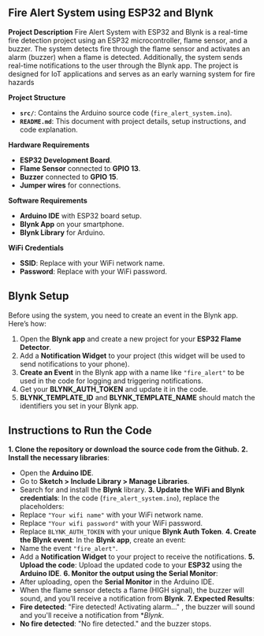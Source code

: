 ## **Fire Alert System using ESP32 and Blynk**

**Project Description**
Fire Alert System with ESP32 and Blynk is a real-time fire detection project using an ESP32 microcontroller, flame sensor, and a buzzer. The system detects fire through the flame sensor and activates an alarm (buzzer) when a flame is detected. Additionally, the system sends real-time notifications to the user through the Blynk app. The project is designed for IoT applications and serves as an early warning system for fire hazards

**Project Structure**
- **`src/`**: Contains the Arduino source code (`fire_alert_system.ino`).
- **`README.md`**: This document with project details, setup instructions, and code explanation.

**Hardware Requirements**
- **ESP32 Development Board**.
- **Flame Sensor** connected to **GPIO 13**.
- **Buzzer** connected to **GPIO 15**.
- **Jumper wires** for connections.

**Software Requirements**
- **Arduino IDE** with ESP32 board setup.
- **Blynk App** on your smartphone.
- **Blynk Library** for Arduino.

**WiFi Credentials**
- **SSID**: Replace with your WiFi network name.
- **Password**: Replace with your WiFi password.

## **Blynk Setup**
Before using the system, you need to create an event in the Blynk app. Here’s how:
1. Open the **Blynk app** and create a new project for your **ESP32 Flame Detector**.
2. Add a **Notification Widget** to your project (this widget will be used to send notifications to your phone).
3. **Create an Event** in the Blynk app with a name like `"fire_alert"` to be used in the code for logging and triggering notifications.
4. Get your **BLYNK_AUTH_TOKEN** and update it in the code.
5. **BLYNK_TEMPLATE_ID** and **BLYNK_TEMPLATE_NAME** should match the identifiers you set in your Blynk app.

## **Instructions to Run the Code**
**1. Clone the repository or download the source code from the Github.**
**2. Install the necessary libraries**:
- Open the **Arduino IDE**.
- Go to **Sketch > Include Library > Manage Libraries**.
- Search for and install the **Blynk** library.
**3. Update the WiFi and Blynk credentials**:
In the code (`fire_alert_system.ino`), replace the placeholders:
- Replace `"Your wifi name"` with your WiFi network name.
- Replace `"Your wifi password"` with your WiFi password.
- Replace `BLYNK_AUTH_TOKEN` with your unique **Blynk Auth Token**.
**4. Create the Blynk event**:
In the **Blynk app**, create an event:
- Name the event `"fire_alert"`.
- Add a **Notification Widget** to your project to receive the notifications.
**5. Upload the code**:
Upload the updated code to your **ESP32** using the **Arduino IDE**.
**6. Monitor the output using the Serial Monitor**:
- After uploading, open the **Serial Monitor** in the Arduino IDE.
- When the flame sensor detects a flame (HIGH signal), the buzzer will sound, and you’ll receive a notification from **Blynk**.
**7. Expected Results**:
- **Fire detected**: "Fire detected! Activating alarm..." , the buzzer will sound and you'll receive a notification from **Blynk*.
- **No fire detected**: "No fire detected." and the buzzer stops.


